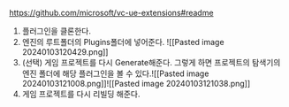 https://github.com/microsoft/vc-ue-extensions#readme
1. 플러그인을 클론한다.
2. 엔진의 루트폴더의 Plugins폴더에 넣어준다.
![[Pasted image 20240103120429.png]]
3. (선택) 게임 프로젝트를 다시 Generate해준다. 그렇게 하면 프로젝트의 탐색기의 엔진 폴더에 해당 플러그인을 볼 수 있다.![[Pasted image 20240103121008.png]]![[Pasted image 20240103121038.png]]
4. 게임 프로젝트를 다시 리빌딩 해준다.